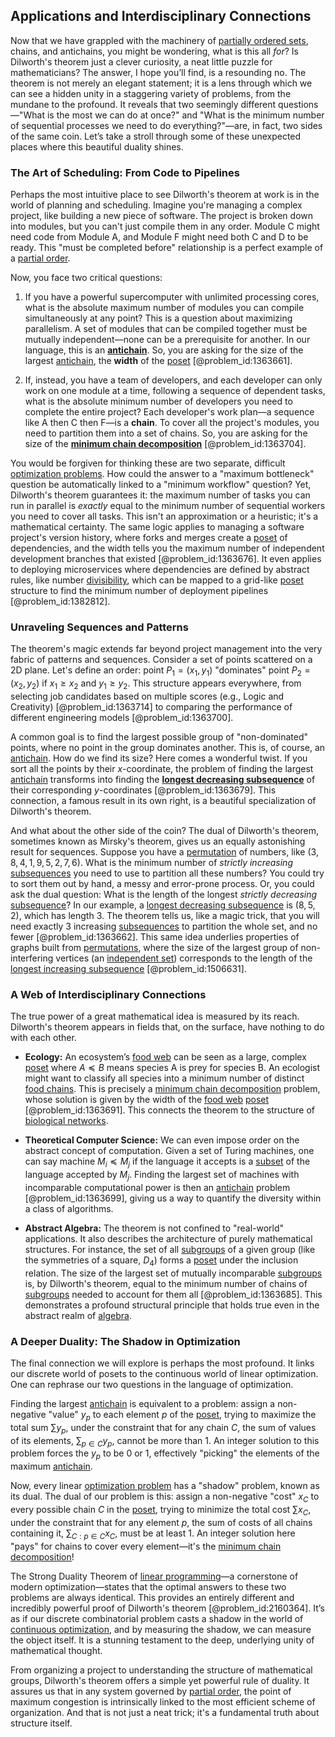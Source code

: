 ## Applications and Interdisciplinary Connections

Now that we have grappled with the machinery of [partially ordered sets](@article_id:274266), chains, and antichains, you might be wondering, what is this all *for*? Is Dilworth's theorem just a clever curiosity, a neat little puzzle for mathematicians? The answer, I hope you’ll find, is a resounding no. The theorem is not merely an elegant statement; it is a lens through which we can see a hidden unity in a staggering variety of problems, from the mundane to the profound. It reveals that two seemingly different questions—"What is the most we can do at once?" and "What is the minimum number of sequential processes we need to do everything?"—are, in fact, two sides of the same coin. Let’s take a stroll through some of these unexpected places where this beautiful duality shines.

### The Art of Scheduling: From Code to Pipelines

Perhaps the most intuitive place to see Dilworth's theorem at work is in the world of planning and scheduling. Imagine you're managing a complex project, like building a new piece of software. The project is broken down into modules, but you can't just compile them in any order. Module C might need code from Module A, and Module F might need both C and D to be ready. This "must be completed before" relationship is a perfect example of a [partial order](@article_id:144973).

Now, you face two critical questions:

1.  If you have a powerful supercomputer with unlimited processing cores, what is the absolute maximum number of modules you can compile simultaneously at any point? This is a question about maximizing parallelism. A set of modules that can be compiled together must be mutually independent—none can be a prerequisite for another. In our language, this is an **[antichain](@article_id:272503)**. So, you are asking for the size of the largest [antichain](@article_id:272503), the **width** of the [poset](@article_id:147861) [@problem_id:1363661].

2.  If, instead, you have a team of developers, and each developer can only work on one module at a time, following a sequence of dependent tasks, what is the absolute minimum number of developers you need to complete the entire project? Each developer's work plan—a sequence like A then C then F—is a **chain**. To cover all the project's modules, you need to partition them into a set of chains. So, you are asking for the size of the **[minimum chain decomposition](@article_id:262793)** [@problem_id:1363704].

You would be forgiven for thinking these are two separate, difficult [optimization problems](@article_id:142245). How could the answer to a "maximum bottleneck" question be automatically linked to a "minimum workflow" question? Yet, Dilworth's theorem guarantees it: the maximum number of tasks you can run in parallel is *exactly* equal to the minimum number of sequential workers you need to cover all tasks. This isn't an approximation or a heuristic; it's a mathematical certainty. The same logic applies to managing a software project's version history, where forks and merges create a [poset](@article_id:147861) of dependencies, and the width tells you the maximum number of independent development branches that existed [@problem_id:1363676]. It even applies to deploying microservices where dependencies are defined by abstract rules, like number [divisibility](@article_id:190408), which can be mapped to a grid-like [poset](@article_id:147861) structure to find the minimum number of deployment pipelines [@problem_id:1382812].

### Unraveling Sequences and Patterns

The theorem's magic extends far beyond project management into the very fabric of patterns and sequences. Consider a set of points scattered on a 2D plane. Let's define an order: point $P_1 = (x_1, y_1)$ "dominates" point $P_2 = (x_2, y_2)$ if $x_1 \ge x_2$ and $y_1 \ge y_2$. This structure appears everywhere, from selecting job candidates based on multiple scores (e.g., Logic and Creativity) [@problem_id:1363714] to comparing the performance of different engineering models [@problem_id:1363700].

A common goal is to find the largest possible group of "non-dominated" points, where no point in the group dominates another. This is, of course, an [antichain](@article_id:272503). How do we find its size? Here comes a wonderful twist. If you sort all the points by their $x$-coordinate, the problem of finding the largest [antichain](@article_id:272503) transforms into finding the **[longest decreasing subsequence](@article_id:267019)** of their corresponding $y$-coordinates [@problem_id:1363679]. This connection, a famous result in its own right, is a beautiful specialization of Dilworth's theorem.

And what about the other side of the coin? The dual of Dilworth's theorem, sometimes known as Mirsky's theorem, gives us an equally astonishing result for sequences. Suppose you have a [permutation](@article_id:135938) of numbers, like $(3, 8, 4, 1, 9, 5, 2, 7, 6)$. What is the minimum number of *strictly increasing* [subsequences](@article_id:147208) you need to use to partition all these numbers? You could try to sort them out by hand, a messy and error-prone process. Or, you could ask the dual question: What is the length of the longest *strictly decreasing* [subsequence](@article_id:139896)? In our example, a [longest decreasing subsequence](@article_id:267019) is $(8, 5, 2)$, which has length 3. The theorem tells us, like a magic trick, that you will need exactly 3 increasing [subsequences](@article_id:147208) to partition the whole set, and no fewer [@problem_id:1363662]. This same idea underlies properties of graphs built from [permutations](@article_id:146636), where the size of the largest group of non-interfering vertices (an [independent set](@article_id:264572)) corresponds to the length of the [longest increasing subsequence](@article_id:269823) [@problem_id:1506631].

### A Web of Interdisciplinary Connections

The true power of a great mathematical idea is measured by its reach. Dilworth's theorem appears in fields that, on the surface, have nothing to do with each other.

-   **Ecology:** An ecosystem’s [food web](@article_id:139938) can be seen as a large, complex [poset](@article_id:147861) where $A \preceq B$ means species A is prey for species B. An ecologist might want to classify all species into a minimum number of distinct [food chains](@article_id:194189). This is precisely a [minimum chain decomposition](@article_id:262793) problem, whose solution is given by the width of the [food web](@article_id:139938) [poset](@article_id:147861) [@problem_id:1363691]. This connects the theorem to the structure of [biological networks](@article_id:267239).

-   **Theoretical Computer Science:** We can even impose order on the abstract concept of computation. Given a set of Turing machines, one can say machine $M_i \preceq M_j$ if the language it accepts is a [subset](@article_id:261462) of the language accepted by $M_j$. Finding the largest set of machines with incomparable computational power is then an [antichain](@article_id:272503) problem [@problem_id:1363699], giving us a way to quantify the diversity within a class of algorithms.

-   **Abstract Algebra:** The theorem is not confined to "real-world" applications. It also describes the architecture of purely mathematical structures. For instance, the set of all [subgroups](@article_id:138518) of a given group (like the symmetries of a square, $D_4$) forms a [poset](@article_id:147861) under the inclusion relation. The size of the largest set of mutually incomparable [subgroups](@article_id:138518) is, by Dilworth's theorem, equal to the minimum number of chains of [subgroups](@article_id:138518) needed to account for them all [@problem_id:1363685]. This demonstrates a profound structural principle that holds true even in the abstract realm of [algebra](@article_id:155968).

### A Deeper Duality: The Shadow in Optimization

The final connection we will explore is perhaps the most profound. It links our discrete world of posets to the continuous world of linear optimization. One can rephrase our two questions in the language of optimization.

Finding the largest [antichain](@article_id:272503) is equivalent to a problem: assign a non-negative "value" $y_p$ to each element $p$ of the [poset](@article_id:147861), trying to maximize the total sum $\sum y_p$, under the constraint that for any chain $C$, the sum of values of its elements, $\sum_{p \in C} y_p$, cannot be more than 1. An integer solution to this problem forces the $y_p$ to be 0 or 1, effectively "picking" the elements of the maximum [antichain](@article_id:272503).

Now, every linear [optimization problem](@article_id:266255) has a "shadow" problem, known as its dual. The dual of our problem is this: assign a non-negative "cost" $x_C$ to every possible chain $C$ in the [poset](@article_id:147861), trying to minimize the total cost $\sum x_C$, under the constraint that for any element $p$, the sum of costs of all chains containing it, $\sum_{C: p \in C} x_C$, must be at least 1. An integer solution here "pays" for chains to cover every element—it's the [minimum chain decomposition](@article_id:262793)!

The Strong Duality Theorem of [linear programming](@article_id:137694)—a cornerstone of modern optimization—states that the optimal answers to these two problems are always identical. This provides an entirely different and incredibly powerful proof of Dilworth's theorem [@problem_id:2160364]. It’s as if our discrete combinatorial problem casts a shadow in the world of [continuous optimization](@article_id:166172), and by measuring the shadow, we can measure the object itself. It is a stunning testament to the deep, underlying unity of mathematical thought.

From organizing a project to understanding the structure of mathematical groups, Dilworth's theorem offers a simple yet powerful rule of duality. It assures us that in any system governed by [partial order](@article_id:144973), the point of maximum congestion is intrinsically linked to the most efficient scheme of organization. And that is not just a neat trick; it's a fundamental truth about structure itself.